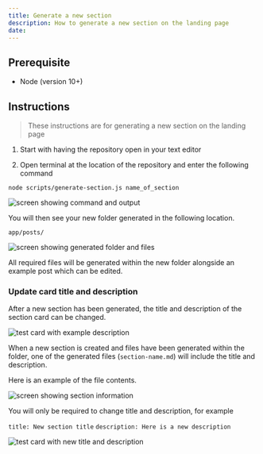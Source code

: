 ```yaml
---
title: Generate a new section
description: How to generate a new section on the landing page
date:
---
```


## Prerequisite
* Node (version 10+)

## Instructions

> These instructions are for generating a new section on the landing page

1. Start with having the repository open in your text editor

2. Open terminal at the location of the repository and enter the following command

`node scripts/generate-section.js name_of_section`

<img src="/images/How-Tos/generate-section/generate-section-command.png" alt="screen showing command and output">

You will then see your new folder generated in the following location.

`app/posts/`

<img src="/images/How-Tos/generate-section/section-generated.png" alt="screen showing generated folder and files">

All required files will be generated within the new folder alongside an example post which can be edited.

### Update card title and description

After a new section has been generated, the title and description of the section card can be changed.

<img src="/images/How-Tos/generate-section/test-card.png" alt="test card with example description">

When a new section is created and files have been generated within the folder, one of the generated files (`section-name.md`) will include the title and description.

Here is an example of the file contents.

<img src="/images/How-Tos/generate-section/test-section-info.png" alt="screen showing section information">

You will only be required to change title and description, for example

`title: New section title`
`description: Here is a new description`

<img src="/images/How-Tos/generate-section/new-test-card.png" alt="test card with new title and description">

